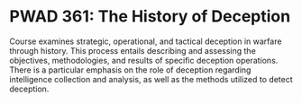 # PWAD 361: The History of Deception

Course examines strategic, operational, and tactical deception in warfare through history. This process entails describing and assessing the objectives, methodologies, and results of specific deception operations. There is a particular emphasis on the role of deception regarding intelligence collection and analysis, as well as the methods utilized to detect deception.